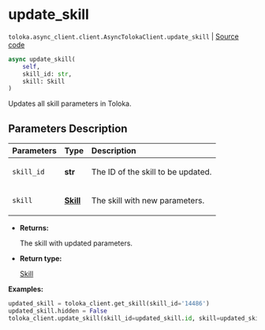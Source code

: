 # update_skill
`toloka.async_client.client.AsyncTolokaClient.update_skill` | [Source code](https://github.com/Toloka/toloka-kit/blob/v1.2.2/src/async_client/client.py#L0)

```python
async update_skill(
    self,
    skill_id: str,
    skill: Skill
)
```

Updates all skill parameters in Toloka.

## Parameters Description

| Parameters | Type | Description |
| :----------| :----| :-----------|
`skill_id`|**str**|<p>The ID of the skill to be updated.</p>
`skill`|**[Skill](toloka.client.skill.Skill.md)**|<p>The skill with new parameters.</p>

* **Returns:**

  The skill with updated parameters.

* **Return type:**

  [Skill](toloka.client.skill.Skill.md)

**Examples:**


```python
updated_skill = toloka_client.get_skill(skill_id='14486')
updated_skill.hidden = False
toloka_client.update_skill(skill_id=updated_skill.id, skill=updated_skill)
```
